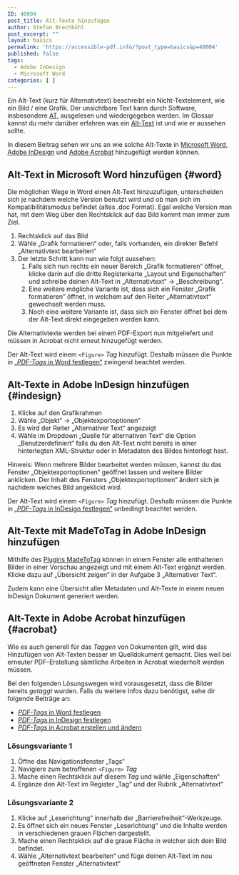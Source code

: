 ```yaml
---
ID: 40004
post_title: Alt-Texte hinzufügen
author: Stefan Brechbühl
post_excerpt: ""
layout: basics
permalink: 'https://accessible-pdf.info/?post_type=basics&p=40004'
published: false
tags:
  - Adobe InDesign
  - Microsoft Word
categories: [ ]
---
```

Ein Alt-Text (kurz für Alternativtext) beschreibt ein Nicht-Textelement, wie ein Bild / eine Grafik. Der unsichtbare Text kann durch Software, insbesondere [AT][1], ausgelesen und wiedergegeben werden. Im Glossar kannst du mehr darüber erfahren was ein [Alt-Text][2] ist und wie er aussehen sollte.

In diesem Beitrag sehen wir uns an wie solche Alt-Texte in [Microsoft Word][3], [Adobe InDesign][4] und [Adobe Acrobat][5] hinzugefügt werden können.

## Alt-Text in Microsoft Word hinzufügen {#word}

Die möglichen Wege in Word einen Alt-Text hinzuzufügen, unterscheiden sich je nachdem welche Version benutzt wird und ob man sich im Kompatibilitätsmodus befindet (altes .doc Format). Egal welche Version man hat, mit dem Weg über den Rechtsklick auf das Bild kommt man immer zum Ziel.

1.  Rechtsklick auf das Bild
2.  Wähle „Grafik formatieren“ oder, falls vorhanden, ein direkter Befehl „Alternativtext bearbeiten“
3.  Der letzte Schritt kann nun wie folgt aussehen: 
    1.  Falls sich nun rechts ein neuer Bereich „Grafik formatieren“ öffnet, klicke darin auf die dritte Registerkarte „Layout und Eigenschaften“ und schreibe deinen Alt-Text in „Alternativtext“ → „Beschreibung“.
    2.  Eine weitere mögliche Variante ist, dass sich ein Fenster „Grafik formatieren” öffnet, in welchem auf den Reiter „Alternativtext“ gewechselt werden muss.
    3.  Noch eine weitere Variante ist, dass sich ein Fenster öffnet bei dem der Alt-Text direkt eingegeben werden kann.

Die Alternativtexte werden bei einem PDF-Export nun mitgeliefert und müssen in Acrobat nicht erneut hinzugefügt werden.

Der Alt-Text wird einem `<Figure>` *Tag* hinzufügt. Deshalb müssen die Punkte in [„*PDF-Tags* in Word festlegen“][6] zwingend beachtet werden.

## Alt-Texte in Adobe InDesign hinzufügen {#indesign}

1.  Klicke auf den Grafikrahmen
2.  Wähle „Objekt“ → „Objektexportoptionen“
3.  Es wird der Reiter „Alternativer Text“ angezeigt
4.  Wähle im Dropdown „Quelle für alternativen Text“ die Option „Benutzerdefiniert“ falls du den Alt-Text nicht bereits in einer hinterlegten XML-Struktur oder in Metadaten des Bildes hinterlegt hast.

Hinweis: Wenn mehrere Bilder bearbeitet werden müssen, kannst du das Fenster „Objektexportoptionen“ geöffnet lassen und weitere Bilder anklicken. Der Inhalt des Fensters „Objektexportoptionen“ ändert sich je nachdem welches Bild angeklickt wird.

Der Alt-Text wird einem `<Figure>` *Tag* hinzufügt. Deshalb müssen die Punkte in [„*PDF-Tags* in InDesign festlegen“][7] unbedingt beachtet werden.

## Alt-Texte mit MadeToTag in Adobe InDesign hinzufügen

Mithilfe des [Plugins MadeToTag][8] können in einem Fenster alle enthaltenen Bilder in einer Vorschau angezeigt und mit einem Alt-Text ergänzt werden. Klicke dazu auf „Übersicht zeigen“ in der Aufgabe 3 „Alternativer Text“.

Zudem kann eine Übersicht aller Metadaten und Alt-Texte in einem neuen InDesign Dokument generiert werden.

## Alt-Texte in Adobe Acrobat hinzufügen {#acrobat}

Wie es auch generell für das *Taggen* von Dokumenten gilt, wird das Hinzufügen von Alt-Texten besser im Quelldokument gemacht. Dies weil bei erneuter PDF-Erstellung sämtliche Arbeiten in Acrobat wiederholt werden müssen.

Bei den folgenden Lösungswegen wird vorausgesetzt, dass die Bilder bereits *getaggt* wurden. Falls du weitere Infos dazu benötigst, sehe dir folgende Beiträge an:

*   [*PDF-Tags* in Word festlegen][9]
*   [*PDF-Tags* in InDesign festlegen][10]
*   [*PDF-Tags* in Acrobat erstellen und ändern][11]

### Lösungsvariante 1

1.  Öffne das Navigationsfenster „Tags“ 
2.  Navigiere zum betroffenen `<Figure>` *Tag*
3.  Mache einen Rechtsklick auf diesem *Tag* und wähle „Eigenschaften“
4.  Ergänze den Alt-Text im Register „Tag“ und der Rubrik „Alternativtext“

### Lösungsvariante 2

1.  Klicke auf „Leserichtung“ innerhalb der „Barrierefreiheit“-Werkzeuge.
2.  Es öffnet sich ein neues Fenster „Leserichtung“ und die Inhalte werden in verschiedenen grauen Flächen dargestellt.
3.  Mache einen Rechtsklick auf die graue Fläche in welcher sich dein Bild befindet.
4.  Wähle „Alternativtext bearbeiten“ und füge deinen Alt-Text im neu geöffneten Fenster „Alternativtext“

 [1]: https://accessible-pdf.info/de/glossar/#assistive-technologie
 [2]: https://accessible-pdf.info/de/glossar/#alt-text
 [3]: #word
 [4]: #indesign
 [5]: #acrobat
 [6]: http://accessible-pdf.info/de/basics/pdf-tags-in-word-festlegen/
 [7]: http://accessible-pdf.info/de/basics/pdf-tags-in-indesign-festlegen/
 [8]: https://www.axaio.com/doku.php/de:products:madetotag
 [9]: https://accessible-pdf.info/de/basics/pdf-tags-in-word-festlegen/
 [10]: https://accessible-pdf.info/de/basics/pdf-tags-in-indesign-festlegen/
 [11]: https://accessible-pdf.info/de/basics/pdf-tags-in-acrobat-erstellen-und-aendern/